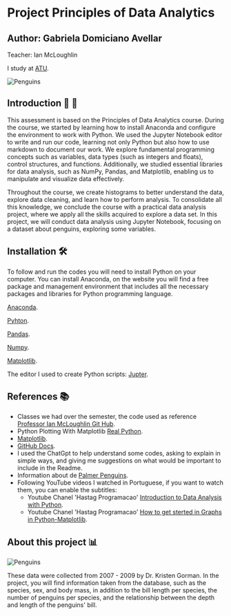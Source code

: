 
# Project Principles of Data Analytics 

## Author: Gabriela Domiciano Avellar
Teacher: Ian McLoughlin

I study at [ATU](https://www.atu.ie).

![Penguins](https://allisonhorst.github.io/palmerpenguins/reference/figures/palmerpenguins.png)


## Introduction 👋 🐧

This assessment is based on the Principles of Data Analytics course. During the course, we started by learning how to install Anaconda and configure the environment to work with Python. We used the Jupyter Notebook editor to write and run our code, learning not only Python but also how to use markdown to document our work.
We explore fundamental programming concepts such as variables, data types (such as integers and floats), control structures, and functions. Additionally, we studied essential libraries for data analysis, such as NumPy, Pandas, and Matplotlib, enabling us to manipulate and visualize data effectively.

Throughout the course, we create histograms to better understand the data, explore data cleaning, and learn how to perform analysis. To consolidate all this knowledge, we conclude the course with a practical data analysis project, where we apply all the skills acquired to explore a data set.
In this project, we will conduct data analysis using Jupyter Notebook, focusing on a dataset about penguins, exploring some variables.

## Installation 🛠️

To follow and run the codes you will need to install Python on your computer. You can install Anaconda, on the website you will find a free package and management environment that includes all the necessary packages and libraries for Python programming language.

[Anaconda](https://www.anaconda.com).

[Pyhton](https://www.python.org).


[Pandas](https://pandas.pydata.org).

[Numpy](https://numpy.org).

[Matplotlib](https://matplotlib.org).

The editor I used to create Python scripts: [Jupter](https://jupyter.org).

## References 📚

- Classes we had over the semester, the code used as reference [Professor Ian McLoughlin Git Hub](https://github.com/ianmcloughlin/mywork/blob/main/iris.ipynb).
- Python Plotting With Matplotlib [Real Python](https://realpython.com/python-matplotlib-guide/#understanding-pltsubplots-notation).
- [Matplotlib](https://matplotlib.org/3.5.3/api/_as_gen/matplotlib.pyplot.html).
- [GitHub Docs](https://docs.github.com/en/repositories/managing-your-repositorys-settings-and-features/customizing-your-repository/about-readmes).
- I used the ChatGpt to help understand some codes, asking to explain in simple ways, and giving me suggestions on what would be important to include in the Readme.
- Information about de [Palmer Penguins](https://allisonhorst.github.io/palmerpenguins/articles/intro.html).
- Following YouTube videos I watched in Portuguese, if you want to watch them, you can enable the subtitles:
  - Youtube Chanel 'Hastag Programacao' [Introduction to Data Analysis with Python](https://www.youtube.com/watch?v=kCMaqla6Grs).
  - Youtube Chanel 'Hastag Programacao' [How to get sterted in Graphs in Python-Matplotlib](https://www.youtube.com/watch?v=FDU-D8ddTU4).



## About this project 📊

![Penguins](https://allisonhorst.github.io/palmerpenguins/reference/figures/lter_penguins.png)


These data were collected from 2007 - 2009 by Dr. Kristen Gorman.
In the project, you will find information taken from the database, such as the species, sex, and body mass, in addition to the bill length per species, the number of penguins per species, and the relationship between the depth and length of the penguins' bill.



